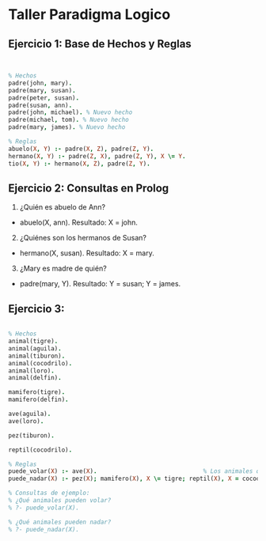 # Taller Paradigma Logico
## Ejercicio 1: Base de Hechos y Reglas
```prolog


% Hechos
padre(john, mary).
padre(mary, susan).
padre(peter, susan).
padre(susan, ann).
padre(john, michael). % Nuevo hecho
padre(michael, tom). % Nuevo hecho
padre(mary, james). % Nuevo hecho

% Reglas
abuelo(X, Y) :- padre(X, Z), padre(Z, Y).
hermano(X, Y) :- padre(Z, X), padre(Z, Y), X \= Y.
tio(X, Y) :- hermano(X, Z), padre(Z, Y).
```

## Ejercicio 2: Consultas en Prolog



 1. ¿Quién es abuelo de Ann?
- abuelo(X, ann).
 Resultado:
 X = john.

 2. ¿Quiénes son los hermanos de Susan?
- hermano(X, susan).
 Resultado:
 X = mary.

 3. ¿Mary es madre de quién?
- padre(mary, Y).
 Resultado:
 Y = susan;
 Y = james.
## Ejercicio 3:
```prolog

% Hechos
animal(tigre).       
animal(aguila).      
animal(tiburon).     
animal(cocodrilo).  
animal(loro).      
animal(delfin).    

mamifero(tigre).     
mamifero(delfin).    

ave(aguila).        
ave(loro).         

pez(tiburon).       

reptil(cocodrilo). 

% Reglas
puede_volar(X) :- ave(X).                              % Los animales que son aves pueden volar
puede_nadar(X) :- pez(X); mamifero(X), X \= tigre; reptil(X), X = cocodrilo.  % Pueden nadar los peces, algunos mamíferos (excepto el tigre), y los cocodrilos

% Consultas de ejemplo:
% ¿Qué animales pueden volar?
% ?- puede_volar(X).

% ¿Qué animales pueden nadar?
% ?- puede_nadar(X).
```
